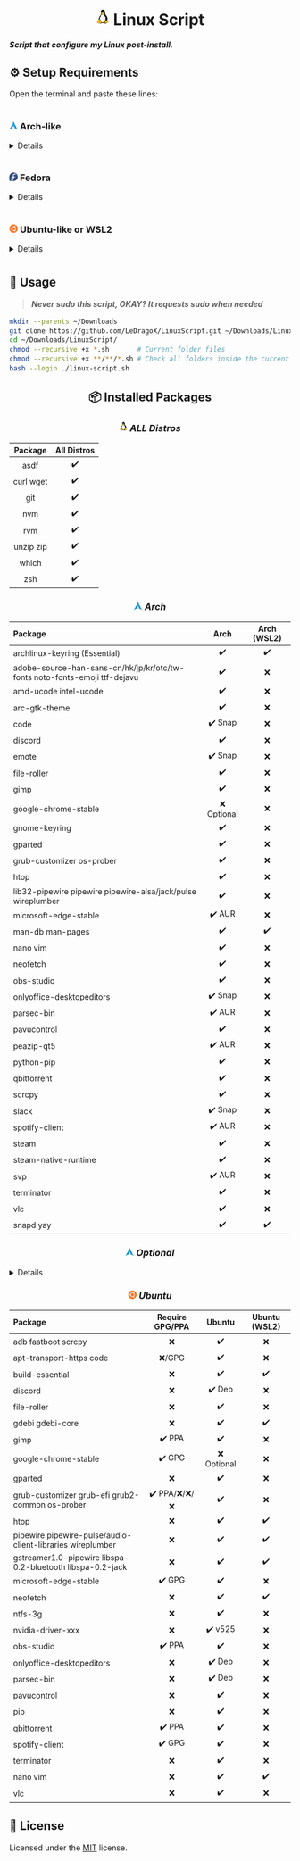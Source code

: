 <h1 align="center">
  <img width=25px src=./src/assets/linux-tux.png>
  Linux Script
</h1>

**_Script that configure my Linux post-install._**

## ⚙️ Setup Requirements

Open the terminal and paste these lines:

<h1></h1>

### <img width="15px" src="./src/assets/arch-linux-logo.png" /> Arch-like

<details>

**This was made to install after you've runned the `archinstall` command and set up at least a minimal install before**

```sh
sudo pacman -Sy --needed --noconfirm curl rsync reflector git
```

#### **⚠️ Get Fastest Mirrors (Arch only)**

Reflector allows Arch to get the fastest mirrors for package downloading.

_**Note:** If you are not in Brazil, then change "BR" to your own country/code._

```sh
sudo reflector --country BR,AR,CL,EC,PY,US,CA,MX --sort rate --save /etc/pacman.d/mirrorlist
```

### <img width="15px" src="./src/assets/arch-linux-logo.png" /> ArchWSL ~ [Project Link](https://github.com/yuk7/ArchWSL)

These steps are for ArchWSL only.

```sh
# Fix 'git: /usr/lib/libc.so.6: version `GLIBC_2.34' not found (required by git)'
sudo pacman -Sy --noconfirm archlinux-keyring git glibc
```

#### ❔ Notes for ArchWSL

1. Open the `linux-script.sh`,
2. Select `[MENU] Arch for WSL` option,
3. Then `[WSL] ArchWSL setup Root and User` for setting root/user accounts
   1. Close the Terminal window;
   2. Open powershell and type `Arch.exe config --default-user <<YOUR_USERNAME>>`;
4. Then reopen the terminal and run steps 1-2 to select `[WSL] ArchWSL Post Configurations (Workflow)` for environment config.

</details>

<h1></h1>

### <img width="15px" src="./src/assets/fedora-logo.png" /> Fedora

<details>

Get `git` for Fedora:

```sh
sudo dnf install -y git
```

</details>

<h1></h1>

### <img width="15px" src="./src/assets/ubuntu-logo.webp" /> Ubuntu-like or WSL2

<details>

Get `git` for Ubuntu:

```sh
sudo apt install -y git
```

</details>

<h1></h1>

## 🚀 Usage

> **_Never sudo this script, OKAY? It requests sudo when needed_**

```sh
mkdir --parents ~/Downloads
git clone https://github.com/LeDragoX/LinuxScript.git ~/Downloads/LinuxScript
cd ~/Downloads/LinuxScript/
chmod --recursive +x *.sh       # Current folder files
chmod --recursive +x **/**/*.sh # Check all folders inside the current folder
bash --login ./linux-script.sh
```

<div align="center">

## 📦 Installed Packages

### _<img width=15px src=./src/assets/linux-tux.png> ALL Distros_

|  Package  | All Distros |
| :-------: | :---------: |
|   asdf    |     ✔️      |
| curl wget |     ✔️      |
|    git    |     ✔️      |
|    nvm    |     ✔️      |
|    rvm    |     ✔️      |
| unzip zip |     ✔️      |
|   which   |     ✔️      |
|    zsh    |     ✔️      |

### _<img width="15px" src="./src/assets/arch-linux-logo.png" /> Arch_

| Package                                                                    |    Arch     | Arch (WSL2) |
| :------------------------------------------------------------------------- | :---------: | :---------: |
| archlinux-keyring (Essential)                                              |     ✔️      |     ✔️      |
| adobe-source-han-sans-cn/hk/jp/kr/otc/tw-fonts noto-fonts-emoji ttf-dejavu |     ✔️      |     ❌      |
| amd-ucode intel-ucode                                                      |     ✔️      |     ❌      |
| arc-gtk-theme                                                              |     ✔️      |     ❌      |
| code                                                                       |   ✔️ Snap   |     ❌      |
| discord                                                                    |     ✔️      |     ❌      |
| emote                                                                      |   ✔️ Snap   |     ❌      |
| file-roller                                                                |     ✔️      |     ❌      |
| gimp                                                                       |     ✔️      |     ❌      |
| google-chrome-stable                                                       | ❌ Optional |     ❌      |
| gnome-keyring                                                              |     ✔️      |     ❌      |
| gparted                                                                    |     ✔️      |     ❌      |
| grub-customizer os-prober                                                  |     ✔️      |     ❌      |
| htop                                                                       |     ✔️      |     ❌      |
| lib32-pipewire pipewire pipewire-alsa/jack/pulse wireplumber               |     ✔️      |     ❌      |
| microsoft-edge-stable                                                      |   ✔️ AUR    |     ❌      |
| man-db man-pages                                                           |     ✔️      |     ✔️      |
| nano vim                                                                   |     ✔️      |     ❌      |
| neofetch                                                                   |     ✔️      |     ❌      |
| obs-studio                                                                 |     ✔️      |     ❌      |
| onlyoffice-desktopeditors                                                  |   ✔️ Snap   |     ❌      |
| parsec-bin                                                                 |   ✔️ AUR    |     ❌      |
| pavucontrol                                                                |     ✔️      |     ❌      |
| peazip-qt5                                                                 |   ✔️ AUR    |     ❌      |
| python-pip                                                                 |     ✔️      |     ❌      |
| qbittorrent                                                                |     ✔️      |     ❌      |
| scrcpy                                                                     |     ✔️      |     ❌      |
| slack                                                                      |   ✔️ Snap   |     ❌      |
| spotify-client                                                             |   ✔️ AUR    |     ❌      |
| steam                                                                      |     ✔️      |     ❌      |
| steam-native-runtime                                                       |     ✔️      |     ❌      |
| svp                                                                        |   ✔️ AUR    |     ❌      |
| terminator                                                                 |     ✔️      |     ❌      |
| vlc                                                                        |     ✔️      |     ❌      |
| snapd yay                                                                  |     ✔️      |     ✔️      |

### _<img width="15px" src="./src/assets/arch-linux-logo.png" /> Optional_

<details align="left">

#### NVIDIA Users

|                       Package                       | Arch | Arch (WSL2) |
| :-------------------------------------------------: | :--: | :---------: |
| cuda lib32-nvidia-utils nvidia/-lts nvidia-settings |  ✔️  |     ❌      |

#### SVP Install

|                            Package                             |  Arch  | Arch (WSL2) |
| :------------------------------------------------------------: | :----: | :---------: |
| libmediainfo lsof qt5-base qt5-declarative qt5-svg vapoursynth |   ✔️   |     ❌      |
|                mpv-full rsound spirv-cross svp                 | ✔️ AUR |     ❌      |

</details>

### _<img width="15px" src="./src/assets/ubuntu-logo.webp" /> Ubuntu_

| Package                                                    | Require GPG/PPA |   Ubuntu    | Ubuntu (WSL2) |
| :--------------------------------------------------------- | :-------------: | :---------: | :-----------: |
| adb fastboot scrcpy                                        |       ❌        |     ✔️      |      ❌       |
| apt-transport-https code                                   |     ❌/GPG      |     ✔️      |      ❌       |
| build-essential                                            |       ❌        |     ✔️      |      ✔️       |
| discord                                                    |       ❌        |   ✔️ Deb    |      ❌       |
| file-roller                                                |       ❌        |     ✔️      |      ❌       |
| gdebi gdebi-core                                           |       ❌        |     ✔️      |      ✔️       |
| gimp                                                       |     ✔️ PPA      |     ✔️      |      ❌       |
| google-chrome-stable                                       |     ✔️ GPG      | ❌ Optional |      ❌       |
| gparted                                                    |       ❌        |     ✔️      |      ❌       |
| grub-customizer grub-efi grub2-common os-prober            | ✔️ PPA/❌/❌/❌ |     ✔️      |      ❌       |
| htop                                                       |       ❌        |     ✔️      |      ✔️       |
| pipewire pipewire-pulse/audio-client-libraries wireplumber |       ❌        |     ✔️      |      ✔️       |
| gstreamer1.0-pipewire libspa-0.2-bluetooth libspa-0.2-jack |       ❌        |     ✔️      |      ✔️       |
| microsoft-edge-stable                                      |     ✔️ GPG      |     ✔️      |      ❌       |
| neofetch                                                   |       ❌        |     ✔️      |      ✔️       |
| ntfs-3g                                                    |       ❌        |     ✔️      |      ❌       |
| nvidia-driver-xxx                                          |       ❌        |   ✔️ v525   |      ❌       |
| obs-studio                                                 |     ✔️ PPA      |     ✔️      |      ❌       |
| onlyoffice-desktopeditors                                  |       ❌        |   ✔️ Deb    |      ❌       |
| parsec-bin                                                 |       ❌        |   ✔️ Deb    |      ❌       |
| pavucontrol                                                |       ❌        |     ✔️      |      ❌       |
| pip                                                        |       ❌        |     ✔️      |      ❌       |
| qbittorrent                                                |     ✔️ PPA      |     ✔️      |      ❌       |
| spotify-client                                             |     ✔️ GPG      |     ✔️      |      ❌       |
| terminator                                                 |       ❌        |     ✔️      |      ❌       |
| nano vim                                                   |       ❌        |     ✔️      |      ✔️       |
| vlc                                                        |       ❌        |     ✔️      |      ❌       |

</div>

## 📝 License

Licensed under the [MIT](LICENSE) license.
